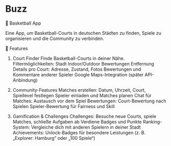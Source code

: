 # Buzz 

🏀 Basketball App

Eine App, um Basketball-Courts in deutschen Städten zu finden, Spiele zu organisieren und die Community zu verbinden.


🚀 Features

1. Court Finder
Finde Basketball-Courts in deiner Nähe.
Filtermöglichkeiten:
Stadt
Indoor/Outdoor
Bewertungen
Entfernung
Details pro Court:
Adresse, Zustand, Fotos
Bewertungen und Kommentare anderer Spieler
Google Maps-Integration (später API-Anbindung)


2. Community-Features
Matches erstellen:
Datum, Uhrzeit, Court, Spiellevel festlegen
Spieler einladen und Matches planen
Chat für Matches:
Austausch vor dem Spiel
Bewertungen:
Court-Bewertung nach Spielen
Spieler-Bewertung für Fairness und Skill


3. Gamification & Challenges
Challenges:
Besuche neue Courts, spiele Matches, schließe Aufgaben ab
Verdiene Badges und Punkte
Ranking-System:
Vergleiche dich mit anderen Spielern in deiner Stadt
Achievements:
Unlock-Badges für besondere Leistungen (z. B. „Explorer: Hamburg“ oder „100 Spiele“)
